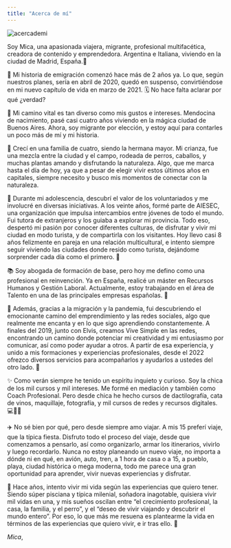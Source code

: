 ```yaml
---
title: "Acerca de mí"
---
```


![acercademi](/images/about/about-img.jpeg)

  Soy Mica, una apasionada viajera, migrante, profesional multifacética, creadora de contenido y emprendedora. 
  Argentina e Italiana, viviendo en la ciudad de Madrid, España.📍

  
  🌟 Mi historia de emigración comenzó hace más de 2 años ya. Lo que, según nuestros planes, sería en abril de 2020, 
  quedó en suspenso, convirtiéndose en mi nuevo capítulo de vida en marzo de 2021. 🗓️
  No hace falta aclarar por qué ¿verdad?


  🌈 Mi camino vital es tan diverso como mis gustos e intereses. 
  Mendocina de nacimiento, pasé casi cuatro años viviendo en la mágica ciudad de Buenos Aires. 
  Ahora, soy migrante por elección, y estoy aquí para contarles un poco más de mí y mi historia.


  🌄 Crecí en una familia de cuatro, siendo la hermana mayor. 
  Mi crianza, fue una mezcla entre la ciudad y el campo, rodeada de perros, caballos, y muchas 
  plantas amando y disfrutando la naturaleza. Algo, que me marca hasta el día de hoy, 
  ya que a pesar de elegir vivir estos últimos años en capitales, siempre necesito y 
  busco mis momentos de conectar con la naturaleza.


  🤗 Durante mi adolescencia, descubrí el valor de los voluntariados y me involucré en diversas iniciativas. 
  A los veinte años, formé parte de AIESEC, una organización que impulsa intercambios entre jóvenes de 
  todo el mundo. Fui tutora de extranjeros y los guiaba a explorar mi provincia.
  Todo eso, despertó mi pasión por conocer diferentes culturas, de disfrutar y vivir mi ciudad en modo turista, 
  y de compartirla con los visitantes. Hoy llevo casi 8 años felizmente en pareja en una relación multicultural, 
  e intento siempre seguir viviendo las ciudades donde resido como turista, dejándome sorprender cada día 
  como el primero. 💞


  📚 Soy abogada de formación de base, pero hoy me defino como una profesional en reinvención. 
  Ya en España, realicé un máster en Recursos Humanos y Gestión Laboral. Actualmente, 
  estoy trabajando en el área de Talento en una de las principales empresas españolas. 💼


  🚀 Además, gracias a la migración y la pandemia, fui descubriendo el emocionante camino del 
  emprendimiento y las redes sociales, algo que realmente me encanta y en lo que sigo 
  aprendiendo constantemente. A finales del 2019, junto con Elvis, creamos Vive Simple en las redes, 
  encontrando un camino donde potenciar mi creatividad y mi entusiasmo por comunicar, así como poder 
  ayudar a otros. A partir de esa experiencia, y unido a mis formaciones y experiencias profesionales, 
  desde el 2022 ofrezco diversos servicios para acompañarlos y ayudarlos a ustedes del otro lado. 💪


  ✨ Como verán siempre he tenido un espíritu inquieto y curioso. Soy la chica de los mil cursos y mil intereses. 
  Me formé en mediación y también como Coach Profesional. Pero desde chica he hecho cursos de dactilografía, 
  cata de vinos, maquillaje, fotografía, y mil cursos de redes y recursos digitales. 💻📸🍷


  ✈️ No sé bien por qué, pero desde siempre amo viajar. A mis 15 preferí viaje, que la típica fiesta. 
  Disfruto todo el proceso del viaje, desde que comenzamos a pensarlo, así como organizarlo, armar los 
  itinerarios, vivirlo y luego recordarlo. Nunca no estoy planeando un nuevo viaje, no importa a dónde ni en qué, 
  en avión, auto, tren, a 1 hora de casa o a 15, a pueblo, playa, ciudad histórica o mega moderna, 
  todo me parece una gran oportunidad para aprender, vivir nuevas experiencias y disfrutar. 


  💭 Hace años, intento vivir mi vida según las experiencias que quiero tener. 
  Siendo súper pisciana y típica milenial, soñadora inagotable, quisiera vivir mil vidas en una, 
  y mis sueños oscilan entre “el crecimiento profesional, la casa, la familia, y el perro”, y el 
  “deseo de vivir viajando y descubrir el mundo entero”. Por eso, lo que más me resuena es plantearme 
  la vida en términos de las experiencias que quiero vivir, e ir tras ello. 🌟


  *Mica*,